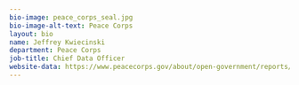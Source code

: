 ```yaml
---
bio-image: peace_corps_seal.jpg
bio-image-alt-text: Peace Corps
layout: bio
name: Jeffrey Kwiecinski
department: Peace Corps
job-title: Chief Data Officer
website-data: https://www.peacecorps.gov/about/open-government/reports/?types=17
---
```

